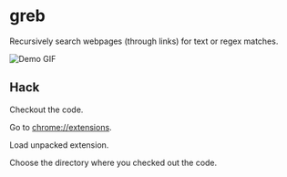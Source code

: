 # greb

Recursively search webpages (through links) for text or regex matches.

![Demo GIF](http://g.recordit.co/AywkO0Xvor.gif)


Hack
----

Checkout the code.

Go to [chrome://extensions](chrome://extensions).

Load unpacked extension.

Choose the directory where you checked out the code.






